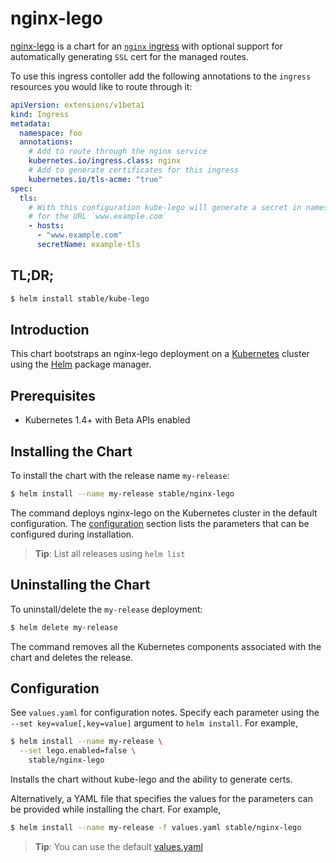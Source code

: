 # nginx-lego

[nginx-lego](https://github.com/jetstack/kube-lego/tree/master/examples/nginx) is a chart for an [`nginx` ingress](https://github.com/kubernetes/contrib/tree/master/ingress/controllers/nginx) with optional support for automatically generating `SSL` cert for the managed routes. 

To use this ingress contoller add the following annotations to the `ingress` resources you would like to route through it:

```yaml
apiVersion: extensions/v1beta1
kind: Ingress
metadata:
  namespace: foo
  annotations:
    # Add to route through the nginx service
    kubernetes.io/ingress.class: nginx
    # Add to generate certificates for this ingress
    kubernetes.io/tls-acme: "true"
spec:
  tls:
    # With this configuration kube-lego will generate a secret in namespace foo called `example-tls`
    # for the URL `www.example.com`
    - hosts:
      - "www.example.com"
      secretName: example-tls
```

## TL;DR;

```bash
$ helm install stable/kube-lego
```

## Introduction

This chart bootstraps an nginx-lego deployment on a [Kubernetes](http://kubernetes.io) cluster using the [Helm](https://helm.sh) package manager.

## Prerequisites

- Kubernetes 1.4+ with Beta APIs enabled

## Installing the Chart

To install the chart with the release name `my-release`:

```bash
$ helm install --name my-release stable/nginx-lego
```

The command deploys nginx-lego on the Kubernetes cluster in the default configuration. The [configuration](#configuration) section lists the parameters that can be configured during installation.

> **Tip**: List all releases using `helm list`

## Uninstalling the Chart

To uninstall/delete the `my-release` deployment:

```bash
$ helm delete my-release
```

The command removes all the Kubernetes components associated with the chart and deletes the release.

## Configuration

See `values.yaml` for configuration notes. Specify each parameter using the `--set key=value[,key=value]` argument to `helm install`. For example,

```bash
$ helm install --name my-release \
  --set lego.enabled=false \
    stable/nginx-lego
```

Installs the chart without kube-lego and the ability to generate certs.

Alternatively, a YAML file that specifies the values for the parameters can be provided while installing the chart. For example,

```bash
$ helm install --name my-release -f values.yaml stable/nginx-lego
```

> **Tip**: You can use the default [values.yaml](values.yaml)

